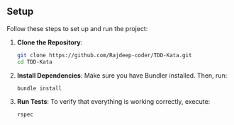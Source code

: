## **Setup**

Follow these steps to set up and run the project:

1. **Clone the Repository**:
   ```bash
   git clone https://github.com/Rajdeep-coder/TDD-Kata.git
   cd TDD-Kata
   ```

2. **Install Dependencies**:
   Make sure you have Bundler installed. Then, run:
   ```bash
   bundle install
   ```

3. **Run Tests**:
   To verify that everything is working correctly, execute:
   ```bash
   rspec
   ```
